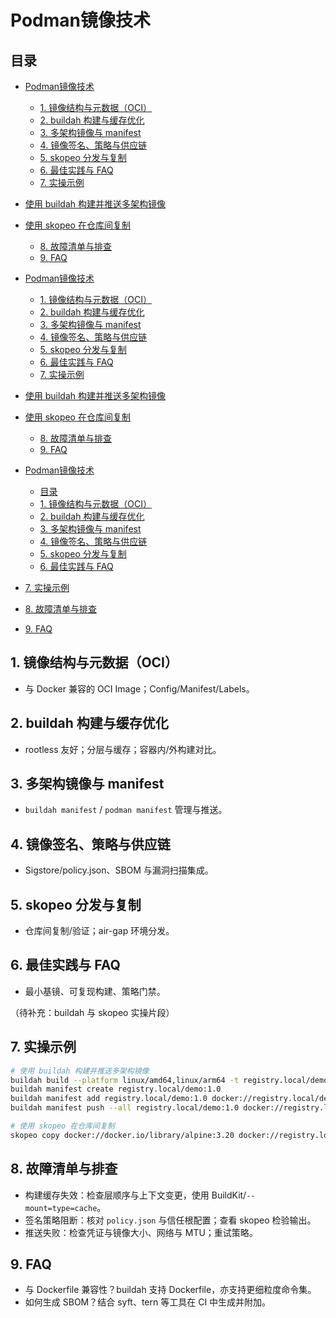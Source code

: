 # Podman镜像技术

## 目录

- [Podman镜像技术](#podman镜像技术)
  - [1. 镜像结构与元数据（OCI）](#1-镜像结构与元数据oci)
  - [2. buildah 构建与缓存优化](#2-buildah-构建与缓存优化)
  - [3. 多架构镜像与 manifest](#3-多架构镜像与-manifest)
  - [4. 镜像签名、策略与供应链](#4-镜像签名策略与供应链)
  - [5. skopeo 分发与复制](#5-skopeo-分发与复制)
  - [6. 最佳实践与 FAQ](#6-最佳实践与-faq)
  - [7. 实操示例](#7-实操示例)
- [使用 buildah 构建并推送多架构镜像](#使用-buildah-构建并推送多架构镜像)
- [使用 skopeo 在仓库间复制](#使用-skopeo-在仓库间复制)
  - [8. 故障清单与排查](#8-故障清单与排查)
  - [9. FAQ](#9-faq)

- [Podman镜像技术](#podman镜像技术)
  - [1. 镜像结构与元数据（OCI）](#1-镜像结构与元数据oci)
  - [2. buildah 构建与缓存优化](#2-buildah-构建与缓存优化)
  - [3. 多架构镜像与 manifest](#3-多架构镜像与-manifest)
  - [4. 镜像签名、策略与供应链](#4-镜像签名策略与供应链)
  - [5. skopeo 分发与复制](#5-skopeo-分发与复制)
  - [6. 最佳实践与 FAQ](#6-最佳实践与-faq)
  - [7. 实操示例](#7-实操示例)
- [使用 buildah 构建并推送多架构镜像](#使用-buildah-构建并推送多架构镜像)
- [使用 skopeo 在仓库间复制](#使用-skopeo-在仓库间复制)
  - [8. 故障清单与排查](#8-故障清单与排查)
  - [9. FAQ](#9-faq)

- [Podman镜像技术](#podman镜像技术)
  - [目录](#目录)
  - [1. 镜像结构与元数据（OCI）](#1-镜像结构与元数据oci)
  - [2. buildah 构建与缓存优化](#2-buildah-构建与缓存优化)
  - [3. 多架构镜像与 manifest](#3-多架构镜像与-manifest)
  - [4. 镜像签名、策略与供应链](#4-镜像签名策略与供应链)
  - [5. skopeo 分发与复制](#5-skopeo-分发与复制)
  - [6. 最佳实践与 FAQ](#6-最佳实践与-faq)
- [7. 实操示例](#7-实操示例)
- [8. 故障清单与排查](#8-故障清单与排查)
- [9. FAQ](#9-faq)

## 1. 镜像结构与元数据（OCI）

- 与 Docker 兼容的 OCI Image；Config/Manifest/Labels。

## 2. buildah 构建与缓存优化

- rootless 友好；分层与缓存；容器内/外构建对比。

## 3. 多架构镜像与 manifest

- `buildah manifest` / `podman manifest` 管理与推送。

## 4. 镜像签名、策略与供应链

- Sigstore/policy.json、SBOM 与漏洞扫描集成。

## 5. skopeo 分发与复制

- 仓库间复制/验证；air-gap 环境分发。

## 6. 最佳实践与 FAQ

- 最小基镜、可复现构建、策略门禁。

（待补充：buildah 与 skopeo 实操片段）

## 7. 实操示例

```bash
# 使用 buildah 构建并推送多架构镜像
buildah build --platform linux/amd64,linux/arm64 -t registry.local/demo:1.0 .
buildah manifest create registry.local/demo:1.0
buildah manifest add registry.local/demo:1.0 docker://registry.local/demo:1.0
buildah manifest push --all registry.local/demo:1.0 docker://registry.local/demo:1.0

# 使用 skopeo 在仓库间复制
skopeo copy docker://docker.io/library/alpine:3.20 docker://registry.local/mirror/alpine:3.20
```

## 8. 故障清单与排查

- 构建缓存失效：检查层顺序与上下文变更，使用 BuildKit/`--mount=type=cache`。
- 签名策略阻断：核对 `policy.json` 与信任根配置；查看 skopeo 检验输出。
- 推送失败：检查凭证与镜像大小、网络与 MTU；重试策略。

## 9. FAQ

- 与 Dockerfile 兼容性？buildah 支持 Dockerfile，亦支持更细粒度命令集。
- 如何生成 SBOM？结合 syft、tern 等工具在 CI 中生成并附加。

